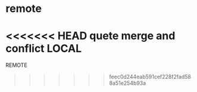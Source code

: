 # remote
<<<<<<< HEAD
quete merge and conflict
LOCAL 
=======
REMOTE 
>>>>>>> feec0d244eab591cef228f2fad588a51e254b93a
